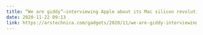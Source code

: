 ```yaml
---
title: “We are giddy”—interviewing Apple about its Mac silicon revolution | Ars Technica
date: 2020-11-22 09:13
link: https://arstechnica.com/gadgets/2020/11/we-are-giddy-interviewing-apple-about-its-mac-silicon-revolution/
---
```


